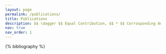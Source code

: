 ```yaml
---
layout: page
permalink: /publications/
title: Publications
description: $$ \dagger $$ Equal Contribution, $$ * $$ Corrosponding Author(s).
nav: true
nav_order: 1
---
```


<!-- _pages/publications.md -->
<div class="publications">

{% bibliography %}

</div>
